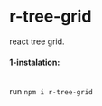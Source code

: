 # r-tree-grid
react tree grid. 

<h4>1-instalation:</h4><br>
run <code>npm i r-tree-grid</code><br>
